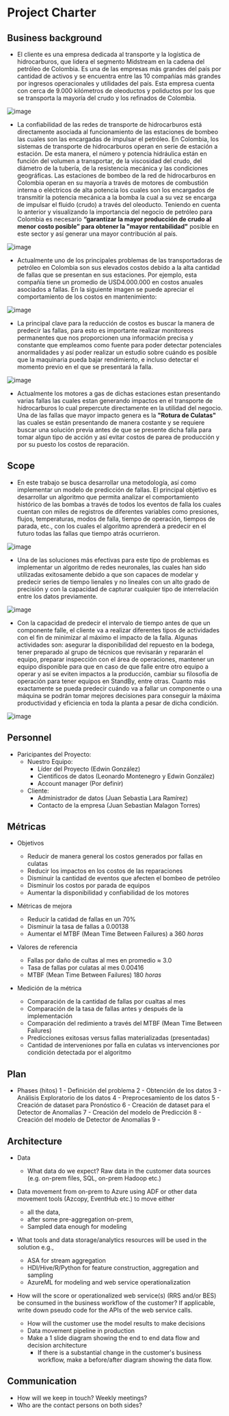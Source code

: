 # Project Charter

## Business background

* El cliente es una empresa dedicada al transporte y la logística de hidrocarburos, que lidera el segmento Midstream en la cadena del petróleo de Colombia. Es una de las empresas más grandes del país por cantidad de activos y se encuentra entre las 10 compañías más grandes por ingresos operacionales y utilidades del país. Esta empresa cuenta con cerca de 9.000 kilómetros de oleoductos y poliductos por los que se transporta la mayoría del crudo y los refinados de Colombia.

![image](https://user-images.githubusercontent.com/119147133/204162874-d50a37e0-d06b-47d0-9a69-eea706b88aa2.png)

* La confiabilidad de las redes de transporte de hidrocarburos está directamente asociada al funcionamiento de las estaciones de bombeo las cuales son las encargadas de impulsar el petróleo. En Colombia, los sistemas de transporte de hidrocarburos operan en serie de estación a estación. De esta manera, el número y potencia hidráulica están en función del volumen a transportar, de la viscosidad del crudo, del diámetro de la tubería, de la resistencia mecánica y las condiciones geográficas. Las estaciones de bombeo de la red de hidrocarburos en Colombia operan en su mayoría a través de motores de combustión interna o eléctricos de alta potencia los cuales son los encargados de transmitir la potencia mecánica a la bomba la cual a su vez se encarga de impulsar el fluido (crudo) a través del oleoducto. Teniendo en cuenta lo anterior y visualizando la importancia del negocio de petróleo para Colombia es necesario **“garantizar la mayor producción de crudo al menor costo posible” para obtener la "mayor rentabilidad"** posible en este sector y así generar una mayor contribución al país.

![image](https://user-images.githubusercontent.com/119147133/204162958-31eafc11-9cce-4919-89a4-30da454b3220.png)

* Actualmente uno de los principales problemas de las transportadoras de petróleo en Colombia son sus elevados costos debido a la alta cantidad de fallas que se presentan en sus estaciones. Por ejemplo, esta compañía tiene un promedio de USD4.000.000 en costos anuales asociados a fallas. En la siguiente imagen se puede apreciar el comportamiento de los costos en mantenimiento:

![image](https://user-images.githubusercontent.com/119147133/204163100-4f14bdb8-f653-4a47-9806-599052e751d0.png)

* La principal clave para la reducción de costos es buscar la manera de predecir las fallas, para esto es importante realizar monitoreos permanentes que nos proporcionen una información precisa y constante que empleamos como fuente para poder detectar potenciales anormalidades y así poder realizar un estudio sobre cuándo es posible que la maquinaria pueda bajar rendimiento, e incluso detectar el momento previo en el que se presentará la falla.

![image](https://user-images.githubusercontent.com/119147133/204163403-5a9f1079-2205-4e24-984a-a12893660ab1.png)

* Actualmente los motores a gas de dichas estaciones estan presentando varias fallas las cuales estan generando impactos en el transporte de hidrocarburos lo cual prepercute directamente en la utilidad del negocio. Una de las fallas que mayor impacto genera es la **"Rotura de Culatas"** las cuales se están presentando de manera costante y se requiere buscar una solución previa antes de que se presente dicha falla para tomar algun tipo de acción y así evitar costos de parea de producción y por su puesto los costos de reparación.

## Scope
* En este trabajo se busca desarrollar una metodología, así como implementar un modelo de predicción de fallas. El principal objetivo es desarrollar un algoritmo que permita analizar el comportamiento histórico de las bombas a través de todos los eventos de falla los cuales cuentan con miles de registros de diferentes variables como presiones, flujos, temperaturas, modos de falla, tiempo de operación, tiempos de parada, etc., con los cuales el algoritmo aprenderá a predecir en el futuro todas las fallas que tiempo atrás ocurrieron.

![image](https://user-images.githubusercontent.com/119147133/204164007-e4b9ffc7-027d-4f88-af22-86083313cb53.png)

* Una de las soluciones más efectivas para este tipo de problemas es implementar un algoritmo de redes neuronales, las cuales han sido utilizadas exitosamente debido a que son capaces de modelar y predecir series de tiempo lienales y no lineales con un alto grado de precisión y con la capacidad de capturar cualquier tipo de interrelación entre los datos previamente.

![image](https://user-images.githubusercontent.com/119147133/204164134-e5750bcb-0aeb-4869-99bf-a59d62355e13.png)

* Con la capacidad de predecir el intervalo de tiempo antes de que un componente falle, el cliente va a realizar diferentes tipos de actividades con el fin de minimizar al máximo el impacto de la falla. Algunas actividades son: asegurar la disponibilidad del repuesto en la bodega, tener preparado al grupo de técnicos que revisarán y repararán el equipo, preparar inspección con el área de operaciones, mantener un equipo disponible para que en caso de que falle entre otro equipo a operar y así se eviten impactos a la producción, cambiar su filosofía de operación para tener equipos en StandBy, entre otras. Cuanto más exactamente se pueda predecir cuándo va a fallar un componente o una máquina se podrán tomar mejores decisiones para conseguir la máxima productividad y eficiencia en toda la planta a pesar de dicha condición.

![image](https://user-images.githubusercontent.com/119147133/204164887-712ff072-4707-4bd2-bbdf-ff2b6ea869cb.png)

## Personnel
* Paricipantes del Proyecto:
	* Nuestro Equipo:
		* Líder del Proyecto (Edwin González)
		* Cientificos de datos (Leonardo Montenegro y Edwin González)
		* Account manager (Por definir)
	* Cliente:
		* Administrador de datos (Juan Sebastia Lara Ramírez)
		* Contacto de la empresa (Juan Sebastian Malagon Torres)
	
## Métricas
* Objetivos
	* Reducir de manera general los costos generados por fallas en culatas
	* Reducir los impactos en los costos de las reparaciones
	* Disminuir la cantidad de eventos que afecten el bombeo de petróleo
	* Disminuir los costos por parada de equipos
	* Aumentar la disponibilidad y confiabilidad de los motores
	
* Métricas de mejora
	* Reducir la catidad de fallas en un 70%
	* Disminuir la tasa de fallas a 0.00138
	* Aumentar el MTBF (Mean Time Between Failures) a 360 *horas*
	
* Valores de referencia
	* Fallas por daño de cultas al mes en promedio ≈ 3.0
	* Tasa de fallas por culatas al mes 0.00416
	* MTBF (Mean Time Between Failures) 180 *horas*
	
* Medición de la métrica
	* Comparación de la cantidad de fallas por cualtas al mes
	* Comparación de la tasa de fallas antes y después de la implementación
	* Comparación del redimiento a través del MTBF (Mean Time Between Failures)
	* Predicciones exitosas versus fallas materializadas (presentadas)
	* Cantidad de interveniones por falla en culatas vs intervenciones por condición detectada por el algoritmo

## Plan
* Phases (hitos)
	1 - Definición del problema
	2 - Obtención de los datos
	3 - Análisis Exploratorio de los datos
	4 - Preprocesamiento de los datos
	5 - Creación de dataset para Pronóstico
	6 - Creación de dataset para el Detector de Anomalías
	7 - Creación del modelo de Predicción
	8 - Creación del modelo de Detector de Anomalías
	9 - 

## Architecture
* Data
  * What data do we expect? Raw data in the customer data sources (e.g. on-prem files, SQL, on-prem Hadoop etc.)
* Data movement from on-prem to Azure using ADF or other data movement tools (Azcopy, EventHub etc.) to move either
  * all the data, 
  * after some pre-aggregation on-prem,
  * Sampled data enough for modeling 

* What tools and data storage/analytics resources will be used in the solution e.g.,
  * ASA for stream aggregation
  * HDI/Hive/R/Python for feature construction, aggregation and sampling
  * AzureML for modeling and web service operationalization
* How will the score or operationalized web service(s) (RRS and/or BES) be consumed in the business workflow of the customer? If applicable, write down pseudo code for the APIs of the web service calls.
  * How will the customer use the model results to make decisions
  * Data movement pipeline in production
  * Make a 1 slide diagram showing the end to end data flow and decision architecture
    * If there is a substantial change in the customer's business workflow, make a before/after diagram showing the data flow.

## Communication
* How will we keep in touch? Weekly meetings?
* Who are the contact persons on both sides?
